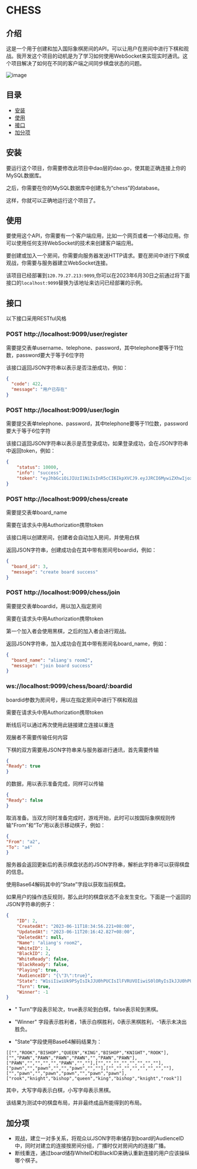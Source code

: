# CHESS

## 介绍

这是一个用于创建和加入国际象棋房间的API，可以让用户在房间中进行下棋和观战。我开发这个项目的动机是为了学习如何使用WebSocket来实现实时通讯。这个项目解决了如何在不同的客户端之间同步棋盘状态的问题。

![image](https://github.com/lvkeliang/chess/assets/69588663/8afdb6bc-b4e1-4286-b886-300a538418aa)


## 目录

- [安装](#安装)
- [使用](#使用)
- [接口](#接口)
- [加分项](#加分项)

## 安装

要运行这个项目，你需要修改此项目中dao层的dao.go，使其能正确连接上你的MySQL数据库。

之后，你需要在你的MySQL数据库中创建名为“chess”的database。

这样，你就可以正确地运行这个项目了。


## 使用

要使用这个API，你需要有一个客户端应用，比如一个网页或者一个移动应用。你可以使用任何支持WebSocket的技术来创建客户端应用。

要创建或加入一个房间，你需要向服务器发送HTTP请求。要在房间中进行下棋或观战，你需要与服务器建立WebSocket连接。

该项目已经部署到`120.79.27.213:9099`,你可以在2023年6月30日之前通过将下面接口的`localhost:9099`替换为该地址来访问已经部署的示例。

## 接口

以下接口采用RESTful风格

### POST http://localhost:9099/user/register

需要提交表单username、telephone、password，其中telephone要等于11位数，password要大于等于6位字符

该接口返回JSON字符串以表示是否注册成功，例如：

```json
{
  "code": 422,
  "message": "用户已存在"
}
```

### POST http://localhost:9099/user/login

需要提交表单telephone、password，其中telephone要等于11位数，password要大于等于6位字符

该接口返回JSON字符串以表示是否登录成功，如果登录成功，会在JSON字符串中返回token，例如：

```json
{
    "status": 10000,
    "info": "success",
    "token": "eyJhbGciOiJIUzI1NiIsInR5cCI6IkpXVCJ9.eyJJRCI6MywiZXhwIjoxNjg2NTcyMDE0fQ.sYOJsETtwRv7RdMhVlfcY6TMydvl_AdCgOtkjNF8c2I"
}
```

### POST http://localhost:9099/chess/create

需要提交表单board_name

需要在请求头中用Authorization携带token

该接口用以创建房间，创建者会自动加入房间，并使用白棋

返回JSON字符串，创建成功会在其中带有房间号boardid，例如：

```json
{
  "board_id": 3,
  "message": "create board success"
}
```

### POST http://localhost:9099/chess/join

需要提交表单boardid，用以加入指定房间

需要在请求头中用Authorization携带token

第一个加入者会使用黑棋，之后的加入者会进行观战。

返回JSON字符串，加入成功会在其中带有房间名board_name，例如：

```json
{
  "board_name": "aliang's room2",
  "message": "join board success"
}
```

### ws://localhost:9099/chess/board/:boardid

boardid参数为房间号，用以在指定房间中进行下棋和观战

需要在请求头中用Authorization携带token

断线后可以通过再次使用此链接建立连接以重连

观展者不需要传输任何内容

下棋的双方需要用JSON字符串来与服务器进行通讯，首先需要传输

```json
{
"Ready": true
}
```

的数据，用以表示准备完成，同样可以传输

```json
{
"Ready": false
}
```

取消准备。当双方同时准备完成时，游戏开始，此时可以按国际象棋规则传输"From"和“To”用以表示移动棋子，例如：

```json
{
"From": "a2",
"To": "a4"
}
```

服务器会返回更新后的表示棋盘状态的JSON字符串，解析此字符串可以获得棋盘的信息。

使用Base64解码其中的“State”字段以获取当前棋盘。

如果用户的操作违反规则，那么此时的棋盘状态不会发生变化。下面是一个返回的JSON字符串的例子：

```json
{
    "ID": 2,
    "CreatedAt": "2023-06-11T18:34:56.221+08:00",
    "UpdatedAt": "2023-06-11T20:16:42.827+08:00",
    "DeletedAt": null,
    "Name": "aliang's room2",
    "WhiteID": 1,
    "BlackID": 2,
    "WhiteReady": false,
    "BlackReady": false,
    "Playing": true,
    "AudienceID": "{\"3\":true}",
    "State": "W1siIiwiUk9PSyIsIkJJU0hPUCIsIlFVRUVOIiwiS0lORyIsIkJJU0hPUCIsIktOSUdIVCIsIlJPT0siXSxbIiIsIlBBV04iLCJQQVdOIiwiUEFXTiIsIlBBV04iLCIiLCJQQVdOIiwiUEFXTiJdLFsiUEFXTiIsIiIsIiIsIiIsIiIsIlBBV04iLCIiLCIiXSxbIiIsIiIsIiIsIiIsIiIsIiIsIiIsIiJdLFsicGF3biIsIiIsInBhd24iLCIiLCIiLCJwYXduIiwiIiwiIl0sWyIiLCIiLCIiLCIiLCIiLCIiLCIiLCIiXSxbIiIsInBhd24iLCIiLCJwYXduIiwicGF3biIsIiIsInBhd24iLCJwYXduIl0sWyJyb29rIiwia25pZ2h0IiwiYmlzaG9wIiwicXVlZW4iLCJraW5nIiwiYmlzaG9wIiwia25pZ2h0Iiwicm9vayJdXQ==",
    "Turn": true,
    "Winner": -1
}
```

- " Turn"字段表示轮次，true表示轮到白棋，false表示轮到黑棋。

- "Winner" 字段表示胜利者，1表示白棋胜利，0表示黑棋胜利，-1表示未决出胜负。

- "State"字段使用Base64解码结果为：
```
[["","ROOK","BISHOP","QUEEN","KING","BISHOP","KNIGHT","ROOK"],["","PAWN","PAWN","PAWN","PAWN","","PAWN","PAWN"],["PAWN","","","","","PAWN","",""],["","","","","","","",""],["pawn","","pawn","","","pawn","",""],["","","","","","","",""],["","pawn","","pawn","pawn","","pawn","pawn"],["rook","knight","bishop","queen","king","bishop","knight","rook"]]
```
其中，大写字母表示白棋，小写字母表示黑棋。

该结果为测试中的棋盘布局，并非最终成品所能得到的布局。

## 加分项

- 观战，建立一对多关系，将观众以JSON字符串储存到board的AudienceID中，同时对建立的连接按房间分组，广播时仅对房间内的连接广播。
- 断线重连，通过board储存WhiteID和BlackID来确认重新连接的用户应该操纵哪个棋子。
